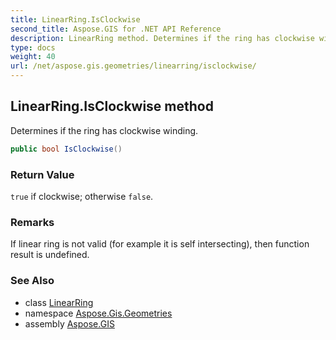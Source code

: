 ```yaml
---
title: LinearRing.IsClockwise
second_title: Aspose.GIS for .NET API Reference
description: LinearRing method. Determines if the ring has clockwise winding.
type: docs
weight: 40
url: /net/aspose.gis.geometries/linearring/isclockwise/
---
```

## LinearRing.IsClockwise method

Determines if the ring has clockwise winding.

```csharp
public bool IsClockwise()
```

### Return Value

`true` if clockwise; otherwise `false`.

### Remarks

If linear ring is not valid (for example it is self intersecting), then function result is undefined.

### See Also

* class [LinearRing](../)
* namespace [Aspose.Gis.Geometries](../../linearring/)
* assembly [Aspose.GIS](../../../)



